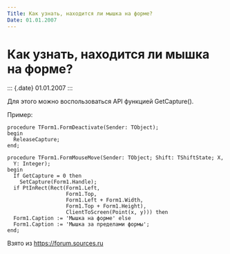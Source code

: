 ```yaml
---
Title: Как узнать, находится ли мышка на форме?
Date: 01.01.2007
---
```



Как узнать, находится ли мышка на форме?
========================================

::: {.date}
01.01.2007
:::

Для этого можно воспользоваться API функцией GetCapture().

Пример:

    procedure TForm1.FormDeactivate(Sender: TObject);
    begin
      ReleaseCapture;
    end;
     
    procedure TForm1.FormMouseMove(Sender: TObject; Shift: TShiftState; X,
      Y: Integer);
    begin
      If GetCapture = 0 then
        SetCapture(Form1.Handle);
      if PtInRect(Rect(Form1.Left,
                       Form1.Top,
                       Form1.Left + Form1.Width,
                       Form1.Top + Form1.Height),
                       ClientToScreen(Point(x, y))) then
      Form1.Caption := 'Мышка на форме' else
      Form1.Caption := 'Мышка за пределами формы';
    end;

Взято из <https://forum.sources.ru>

